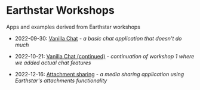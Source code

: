 # Earthstar Workshops

Apps and examples derived from Earthstar workshops

- 2022-09-30: [Vanilla Chat](./01-vanilla-chat/) - _a basic chat application that doesn't do much_

- 2022-10-21: [Vanilla Chat (continued)](./02-vanilla-chat-continued/) - _continuation of workshop 1 where we added actual chat features_

- 2022-12-16: [Attachment sharing](./03-attachments/) - _a media sharing application using Earthstar's attachments functionality_
